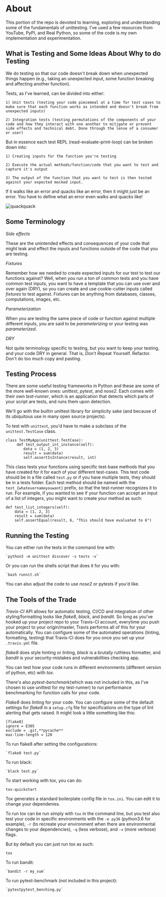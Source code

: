 # About

This portion of the repo is devoted to learning, exploring and understanding some of the fundamentals of unittesting. I've used a few resources from YouTube, PyPI, and Real Python, so some of the code is my own implementation and experimentation.

## What is Testing and Some Ideas About Why to do Testing

We do testing so that our code doesn't break down when unexpected things happen (e.g., taking an unexpected input, some function breaking and affecting another function).

Tests, as I've learned, can be divided into either:

    1) Unit tests (testing your code piecemeal at a time for test cases to make sure that each function works as intended and doesn't break from unexpected inputs)

    2) Integration tests (testing permutations of the components of your code and how they interact with one another to mitigate or prevent side effects and technical debt. Done through the lense of a consumer or user)

But in essence each test REPL (read-evaluate-print-loop) can be broken down into:

    1) Creating inputs for the function you're testing 

    2) Execute the actual methods/function/code that you want to test and capture it's output

    3) The output of the function that you want to test is then tested against your expected mocked input.

If it walks like an error and quacks like an error, then it might just be an error. You have to define what an error even walks and quacks like!

![quackquack](https://i.ytimg.com/vi/28vRib_5Zo0/maxresdefault.jpg
)

## Some Terminology


*Side effects*

These are the unintended effects and consequences of your code that might leak and effect the inputs and functions outside of the code that you are testing.

*Fixtures*

Remember how we needed to create expected inputs for our test to test our functions against? Well, when you run a ton of common tests and you have common test inputs, you want to have a template that you can use over and over again (DRY), so you can create and use cookie-cutter inputs called *fixtures* to test against. Fixtures can be anything from databases, classes, computations, images, etc.

*Parameterization*

When you are testing the same piece of code or function against multiple different inputs, you are said to be *parameterizing* or your testing was *parameterized*.

*DRY*

Not quite terminology specific to testing, but you want to keep your testing, and your code DRY in general. That is, *D*on't *R*epeat *Y*ourself. Refactor. Don't do too much copy and pasting.

## Testing Process

There are some useful testing frameworks in Python and these are some of the more well-known ones: *unittest*, *pytest*, and *nose2*. Each comes with their own *test-runner*, which is an application that detects which parts of your script are tests, and runs them upon detection.

We'll go with the builtin unittest library for simplicity sake (and because of its ubiquitous use in many open source projects).

To test with `unittest`, you'd have to make a subclass of the `unittest.TestCase` class.

    class TestMyApp(unittest.TestCase):
         def test_output_int_instance(self):
            data = (1, 2, 3)
            result = sum(data)
            self.assertIsIntance(result, int)

This class tests your functions using specific test-base methods that you have created for it for each of your different test-cases. This test code should be in a file called `test.py` or if you have multiple tests, they should be in a tests folder. Each test method should be named with the `test_{whatevernameyouwant}` prefix, so that the test-runner recognizes it to run. For example, if you wanted to see if your function can accept an input of a list of integers, you might want to create your method as such:

    def test_list_integers(self):
        data = [1, 2, 3]
        result = sum(data)
        self.assertEqual(result, 6, "This should have evaluated to 6")

## Running the Testing

You can either run the tests in the command line with:

    `python3 -m unittest discover -s tests -v`

Or you can run the shells script that does it for you with:

    `bash runnit.sh`

You can also adjust the code to use *nose2* or pytests if you'd like.

## The Tools of the Trade

*Travis-CI* API allows for automatic testing, CI/CD and integration of other styling/formatting looks like *flake8*, *black*, and *bandit*. So long as you've hooked up your project repo to your Travis-CI account, everytime you push your project to your origin/master, Travis performs all of this for your automatically. You can configure some of the automated operations (linting, formatting, testing) that Travis-CI does for you once you set up your `.travis.yml` file.

*flake8* does style hinting or linting, *black* is a brutally ruthless formatter, and *bandit* is your security-mistakes and vulnerabilities checking app. 

You can test how your code runs in different environments (different version of python, etc) with *tox*.

There's also *pytest-benchmark*(which was not included in this, as I've chosen to use unittest for my test-runner) to run performance benchmarking for function calls for your code.


*Flake8* does linting for your code. You can configure some of the default settings for *flake8* in a `setup.cfg` file for specifications on the type of lint alerting that gets raised. It might look a little something like this:

    [flake8]
    ignore = E305
    exclude = .git,**pycache**
    max-line-length = 120

To run flake8 after setting the configurations:

    `flake8 test.py`

To run black:

    `black test.py`

To start working with tox, you can do:

    tox-quickstart

Tox generates a standard boilerplate config file in `tox.ini`. You can edit it to change your dependenies.

To run tox can be run simply with `tox` in the command line, but you test also test your code in specific environments with the `-e py36` (python3.6 for example), `-r` (to recreate your environment when there are environmental changes to your dependencies), `-q` (less verbose), and `-v` (more verbose) flags.

But by default you can just run tox as such:

    tox

To run bandit:

    `bandit -r my_sum`

To run pytest-benchmark (not included in this project):

    `pytestpytest_benching.py`
